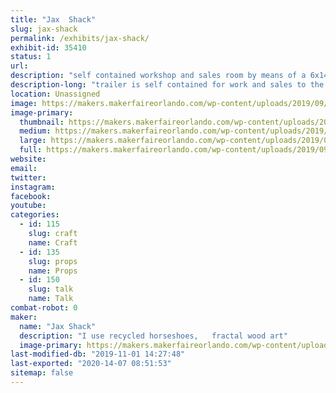 ```yaml
---
title: "Jax  Shack"
slug: jax-shack
permalink: /exhibits/jax-shack/
exhibit-id: 35410
status: 1
url: 
description: "self contained workshop and sales room by means of a 6x14ft enclosed trailer"
description-long: "trailer is self contained for work and sales to the public and for demonstration purposes"
location: Unassigned
image: https://makers.makerfaireorlando.com/wp-content/uploads/2019/09/8x12-burn-756x1024.jpg
image-primary:
  thumbnail: https://makers.makerfaireorlando.com/wp-content/uploads/2019/09/8x12-burn-150x150.jpg
  medium: https://makers.makerfaireorlando.com/wp-content/uploads/2019/09/8x12-burn-222x300.jpg
  large: https://makers.makerfaireorlando.com/wp-content/uploads/2019/09/8x12-burn-756x1024.jpg
  full: https://makers.makerfaireorlando.com/wp-content/uploads/2019/09/8x12-burn.jpg
website: 
email: 
twitter: 
instagram: 
facebook: 
youtube: 
categories:
  - id: 115
    slug: craft
    name: Craft
  - id: 135
    slug: props
    name: Props
  - id: 150
    slug: talk
    name: Talk
combat-robot: 0
maker:
  name: "Jax Shack"
  description: "I use recycled horseshoes,   fractal wood art"
  image-primary: https://makers.makerfaireorlando.com/wp-content/uploads/2019/07/2015-pic-passport-1024x1015.jpg
last-modified-db: "2019-11-01 14:27:48"
last-exported: "2020-14-07 08:51:53"
sitemap: false
---
```

